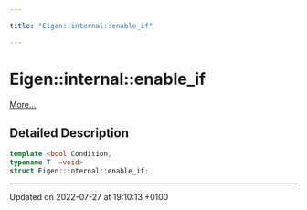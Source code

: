 ```yaml
---

title: "Eigen::internal::enable_if"

---
```


# Eigen::internal::enable_if



 [More...](#detailed-description)

## Detailed Description

```cpp
template <bool Condition,
typename T  =void>
struct Eigen::internal::enable_if;
```

-------------------------------

Updated on 2022-07-27 at 19:10:13 +0100